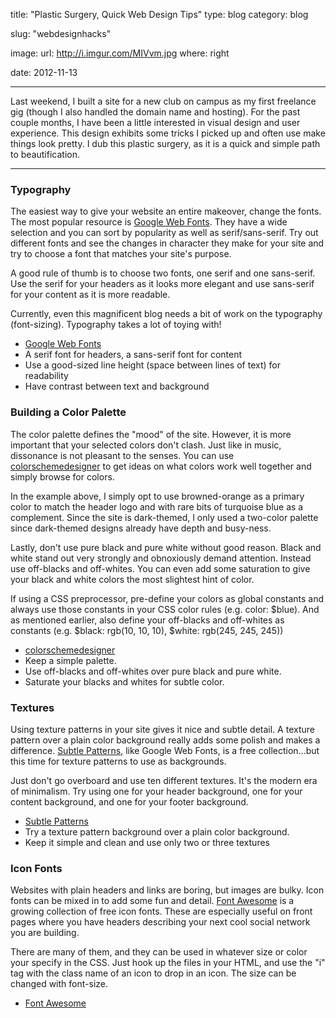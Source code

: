 title: "Plastic Surgery, Quick Web Design Tips"
type: blog
category: blog

slug: "webdesignhacks"

image:
    url: http://i.imgur.com/MIVvm.jpg
    where: right

date: 2012-11-13

---

Last weekend, I built a site for a new club on campus as my first freelance gig
(though I also handled the domain name and hosting). For the past couple
months, I have been a little interested in visual design and user
experience. This design exhibits some tricks I picked up and often use make
things look pretty. I dub this plastic surgery, as it is a quick and simple
path to beautification.

---

### Typography

The easiest way to give your website an entire makeover, change the fonts. The
most popular resource is [Google Web Fonts](http://www.google.com/webfonts). They
have a wide selection and you can sort by popularity as well as
serif/sans-serif. Try out different fonts and see the changes in character
they make for your site and try to choose a font that matches your site's
purpose.

A good rule of thumb is to choose two fonts, one serif and one sans-serif.
Use the serif for your headers as it looks more elegant and use sans-serif
for your content as it is more readable.

Currently, even this magnificent blog needs a bit of work on the typography
(font-sizing). Typography takes a lot of toying with!

- [Google Web Fonts](http://www.google.com/webfonts)
- A serif font for headers, a sans-serif font for content
- Use a good-sized line height (space between lines of text) for readability
- Have contrast between text and background

### Building a Color Palette

The color palette defines the "mood" of the site. However, it is more important
that your selected colors don't clash. Just like in music, dissonance is not
pleasant to the senses. You can use
[colorschemedesigner](http://colorschemedesigner.com) to get ideas on what
colors work well together and simply browse for colors.

In the example above, I simply opt to use browned-orange as a primary color to
match the header logo and with rare bits of turquoise blue as a complement.
Since the site is dark-themed, I only used a two-color palette since
dark-themed designs already have depth and busy-ness.

Lastly, don't use pure black and pure white without good reason. Black and
white stand out very strongly and obnoxiously demand attention. Instead use
off-blacks and off-whites. You can even add some saturation to give your black
and white colors the most slightest hint of color.

If using a CSS preprocessor, pre-define your colors as global constants and
always use those constants in your CSS color rules (e.g. color: $blue). And as
mentioned earlier, also define your off-blacks and off-whites as constants
(e.g. $black: rgb(10, 10, 10), $white: rgb(245, 245, 245))

- [colorschemedesigner](http://colorschemedesigner.com)
- Keep a simple palette.
- Use off-blacks and off-whites over pure black and pure white.
- Saturate your blacks and whites for subtle color.

### Textures

Using texture patterns in your site gives it nice and subtle detail. A
texture pattern over a plain color background really adds some polish and
makes a difference. [Subtle Patterns](http://subtlepatterns.com), like
Google Web Fonts, is a free collection...but this time for texture patterns
to use as backgrounds.

Just don't go overboard and use ten different textures. It's the modern era
of minimalism. Try using one for your header background, one for your
content background, and one for your footer background.

- [Subtle Patterns](http://subtlepatterns.com)
- Try a texture pattern background over a plain color background.
- Keep it simple and clean and use only two or three textures

### Icon Fonts

Websites with plain headers and links are boring, but images are bulky.
Icon fonts can be mixed in to add some fun and detail. [Font
Awesome](http://fortawesome.github.com/Font-Awesome/) is a growing
collection of free icon fonts. These are especially useful on front pages
where you have headers describing your next cool social network you are
building.

There are many of them, and they can be used in whatever size or color your
specify in the CSS. Just hook up the files in your HTML, and use the "i"
tag with the class name of an icon to drop in an icon. The size can be
changed with font-size.

- [Font Awesome](http://fortawesome.github.com/Font-Awesome/)
